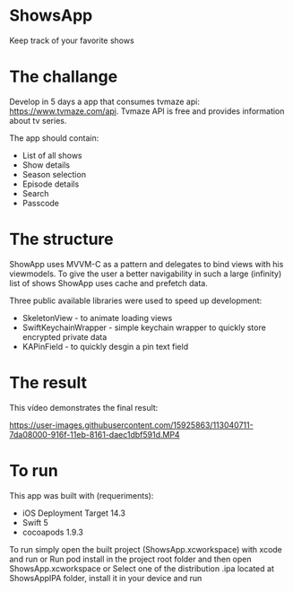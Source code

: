 


# ShowsApp
Keep track of your favorite shows

# The challange

Develop in 5 days a app that consumes tvmaze api: https://www.tvmaze.com/api.
Tvmaze API is free and provides information about tv series.

The app should contain:
  * List of all shows
  * Show details
  * Season selection
  * Episode details
  * Search
  * Passcode

# The structure 

ShowApp uses MVVM-C as a pattern and delegates to bind views with his viewmodels.
To give the user a better navigability in such a large (infinity) list of shows ShowApp uses cache and prefetch data.

Three public available libraries were used to speed up development: 
  * SkeletonView - to animate loading views
  * SwiftKeychainWrapper - simple keychain wrapper to quickly store encrypted private data
  * KAPinField - to quickly desgin a pin text field

# The result

This vídeo demonstrates the final result:

https://user-images.githubusercontent.com/15925863/113040711-7da08000-916f-11eb-8161-daec1dbf591d.MP4

# To run 

This app was built with (requeriments):
  * iOS Deployment Target 14.3
  * Swift 5
  * cocoapods 1.9.3

To run simply open the built project (ShowsApp.xcworkspace) with xcode and run or 
Run pod install in the project root folder and then open ShowsApp.xcworkspace or 
Select one of the distribution .ipa located at ShowsAppIPA folder, install it in your device and run 
